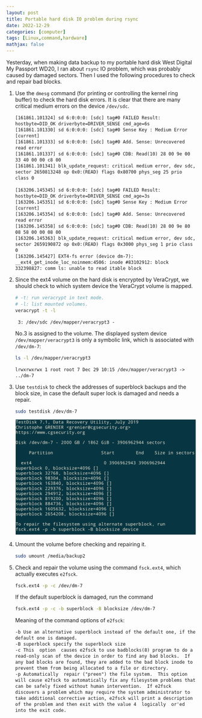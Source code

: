 ```yaml
---
layout: post
title: Portable hard disk IO problem during rsync
date: 2022-12-29
categories: [computer]
tags: [Linux,command,hardware]
mathjax: false
---
```


Yesterday, when making data backup to my portable hard disk West Digital My Passport WD20, I ran about `rsync` IO problem, which was probably caused by damaged sectors. Then I used the following procedures to check and repair bad blocks.

1.  Use the `dmesg` command (for printing or controlling the kernel ring buffer) to check the hard disk errors. It is clear that there are many critical medium errors on the device `/dev/sdc`.
    
    ```text
    [161861.101324] sd 6:0:0:0: [sdc] tag#0 FAILED Result: hostbyte=DID_OK driverbyte=DRIVER_SENSE cmd_age=6s
    [161861.101330] sd 6:0:0:0: [sdc] tag#0 Sense Key : Medium Error [current] 
    [161861.101333] sd 6:0:0:0: [sdc] tag#0 Add. Sense: Unrecovered read error
    [161861.101337] sd 6:0:0:0: [sdc] tag#0 CDB: Read(10) 28 00 9e 00 33 40 00 00 c8 00
    [161861.101341] blk_update_request: critical medium error, dev sdc, sector 2650813248 op 0x0:(READ) flags 0x80700 phys_seg 25 prio class 0
    
    [163206.145345] sd 6:0:0:0: [sdc] tag#0 FAILED Result: hostbyte=DID_OK driverbyte=DRIVER_SENSE cmd_age=3s
    [163206.145351] sd 6:0:0:0: [sdc] tag#0 Sense Key : Medium Error [current] 
    [163206.145354] sd 6:0:0:0: [sdc] tag#0 Add. Sense: Unrecovered read error
    [163206.145358] sd 6:0:0:0: [sdc] tag#0 CDB: Read(10) 28 00 9e 80 08 58 00 00 08 00
    [163206.145363] blk_update_request: critical medium error, dev sdc, sector 2659190872 op 0x0:(READ) flags 0x3000 phys_seg 1 prio class 0
    [163206.145427] EXT4-fs error (device dm-7): __ext4_get_inode_loc_noinmem:4506: inode #83102912: block 332398827: comm ls: unable to read itable block
    ```
2.  Since the ext4 volume on the hard disk is encrypted by VeraCrypt, we should check to which system device the VeraCrypt volume is mapped.
    
    ```bash
    # -t: run veracrypt in text mode.
    # -l: list mounted volumes.
    veracrypt -t -l
    ```
 
         3: /dev/sdc /dev/mapper/veracrypt3 - 
 
    No.3 is assigned to the volume. The displayed system device `/dev/mapper/veracrypt3` is only a symbolic link, which is associated with `/dev/dm-7`:
    
    ```bash
    ls -l /dev/mapper/veracrypt3
    ```

        lrwxrwxrwx 1 root root 7 Dec 29 10:15 /dev/mapper/veracrypt3 -> ../dm-7
3.  Use `testdisk` to check the addresses of superblock backups and the block size, in case the default super lock is damaged and needs a repair.
    
    ```bash
    sudo testdisk /dev/dm-7
    ```
    
    ![img](/figures/2022-12-29_10-04-22-testdisk-for-superblock.png)
4.  Umount the volume before checking and repairing it.
    
    ```bash
    sudo umount /media/backup2
    ```
5.  Check and repair the volume using the command `fsck.ext4`, which actually executes `e2fsck`.
    
    ```bash
    fsck.ext4 -p -c /dev/dm-7
    ```
    
    If the default superblock is damaged, run the command
    
    ```bash
    fsck.ext4 -p -c -b superblock -B blocksize /dev/dm-7
    ```
    
    Meaning of the command options of `e2fsck`:
    
    ```text
    -b Use an alternative superblock instead of the default one, if the default one is damaged.
    -B superblock specify the superblock size
    -c This  option  causes e2fsck to use badblocks(8) program to do a read-only scan of the device in order to find any bad blocks.  If any bad blocks are found, they are added to the bad block inode to prevent them from being allocated to a file or directory.
    -p Automatically  repair ("preen") the file system.  This option will cause e2fsck to automatically fix any filesystem problems that can be safely fixed without human intervention.  If e2fsck discovers a problem which may require the system administrator to take additional corrective action, e2fsck will print a description of the problem and then exit with the value 4  logically  or'ed  into the exit code.
    ```
